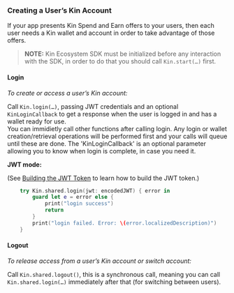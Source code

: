 ### Creating a User’s Kin Account ###

If your app presents Kin Spend and Earn offers to your users, then each user needs a Kin wallet and account in order to take advantage of those offers.

>**NOTE:** Kin Ecosystem SDK must be initialized before any interaction with the SDK, in order to do that you should call `Kin.start(…)` first.


#### Login
*To create or access a user’s Kin account:*

Call `Kin.login(…)`, passing JWT credentials and an optional `KinLoginCallback` to get a response when the user is logged in and has a wallet ready for use.</br>
You can immidietly call other functions after calling login. Any login or wallet creation/retrieval operations will be performed first and your calls will queue until these are done. The 'KinLoginCallback' is an optional parameter allowing you to know when login is complete, in case you need it.

**JWT mode:**

(See [Building the JWT Token](../README.md#generating-the-jwt-token) to learn how to build the JWT token.)

```swift
    try Kin.shared.login(jwt: encodedJWT) { error in
        guard let e = error else {
            print("login success")
            return
        }
        print("login failed. Error: \(error.localizedDescription)")
    }
```

#### Logout
*To release access from a user’s Kin account or switch account:*

Call `Kin.shared.logout()`, this is a synchronous call, meaning you can call `Kin.shared.login(…)` immediately after that (for switching between users).
